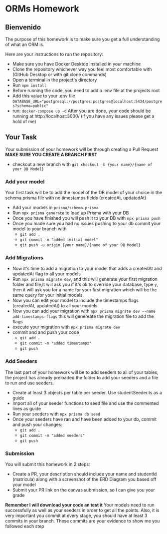 # ORMs Homework

## Bienvenido
The purpose of this homework is to make sure you get a full understanding of what an ORM is.

Here are your instructions to run the repository:
- Make sure you have Docker Desktop installed in your machine
- Clone the repository whichever way you feel most comfortable with (GitHub Desktop or with git clone commands)
- Open a terminal in the project's directory
- Run `npm install`
- Before running the code, you need to add a .env file at the projects root
- Add this value to your .env file `DATABASE_URL="postgresql://postgres:postgres@localhost:5434/postgres?schema=public"`
- run: `docker-compose up -d`
After you are done, your code should be running at http://localhost:3000/ (if you have any issues please get a hold of me)

## Your Task
Your submission of your homework will be through creating a Pull Request
__MAKE SURE YOU CREATE A BRANCH FIRST__
- checkout a new branch with `git checkout -b {your name}/{name of your DB Model}`
### Add your model
Your first task will be to add the model of the DB model of your choice in the schema.prisma file with no timestamps fields (createdAt, updatedAt)
- Add your models in `prisma/schema.prisma`
- Run  `npx prisma generate` to load up Prisma with your DB
- Once you have finished you will push it to your DB with `npx prisma push`
- Once you made sure you had no issues pushing to your db commit your model to your branch with
    - `git add .`
    - `git commit -m "added initial model"`
    - `git push -u origin {your name}/{name of your DB Model}`
### Add Migrations
- Now it's time to add a migration to your model that adds a createdAt and updatedAt flag to all your models
- Run `npx prisma migrate dev`, and this will generate your first migration folder and file,it will ask you if it's ok to override your database, type `y`, then it will ask you for a name for your first migration which will be the same query for your initial models.
- Now you can edit your model to include the timestamps flags (createdAt, updatedAt) to all your models
- Now you can add your migration with `npx prisma migrate dev --name add-timestamps-flags` this will genereate the migration file to add the flags
- execute your migration with  `npx prisma migrate dev`
- commit and and push your code
    - `git add .`
    - `git commit -m "added timestampz"`
    - `git push`

### Add Seeders
The last part of your homework will be to add seeders to all of your tables, the project has already preloaded the folder to add your seeders and a file to run and use seeders.
- Create at least 3 objects per table per seeder. Use studentSeeder.ts as a guide
- Import all of your seeder functions to seed file and use the commented lines as guide
- Run your seeders with `npx prisma db seed`
- Once your seeders have ran and have been added to your db, commit and push your changes:
    - `git add .`
    - `git commit -m "added seeders"`
    - `git push`

### Submission
You will submit this homework in 2 steps:
- Create a PR, your description should include your name and studentId (matricula) along with a screenshot of the ERD Diagram you based off your model
- Submit your PR link on the canvas submission, so I can give you your grade

__Remember I will download your code an test it__ Your models need to run successfully as well as your seeders in order to get all the points. Also, it is very important you commit at every stage, you should have at least 3 commits in your branch. These commits are your evidence to show me you followed each step
